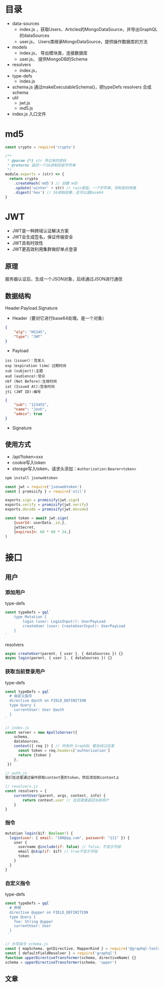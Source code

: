 # 目录
* data-sources 
  * index.js ，获取Users、Articles的MongoDataSource，并导出GraphQL的dataSources
  * user.js， Users类继承MongoDataSource，提供操作数据库的方法
* models
  * index.js， 导出模块类，连接数据库
  * user.js， 提供MongoDB的Schema
* resolvers
  * index.js， 
* type-defs
  * index.js
* schema.js 通过makeExecutableSchema()，把typeDefs resolvers 合成schema
* util
  * jwt.js
  * md5.js
* index.js 入口文件

# md5

~~~js
const crypto = require('crypto')

/**
 * @param {*} str 传过来的密码
 * @returns 返回一个16进制加密字符串
 */
module.exports = (str) => {
  return crypto
    .createHash('md5') // 创建 md5
    .update('winter' + str) // rain是盐，一个字符串，将和密码拼接
    .digest('hex') // 16进制结果，还可以是Base64
}
~~~

# JWT

* JWT是一种跨域认证解决方案
* JWT会生成签名，保证传输安全
* JWT具有时效性
* JWT更高效利用集群做好单点登录

## 原理

服务器认证后，生成一个JSON对象，后续通过JSON进行通信

## 数据结构

Header.Payload.Signature

* Header（要对它进行base64处理。是一个对象）

~~~json
{
    "alg": "HS345",
    "type": "JWT"
}
~~~

* Payload

~~~tst
iss（issuer）：签发人
exp（expiration time）过期时间
sub (subject):主题
aud (audience):受众
nbf (Not Before):生效时间
iat (Issued At):签发时间
jti (JWT ID):编号
~~~

~~~json
{
    "sub": "123455",
    "name": "Jonh",
    "admin": true
}
~~~

* Signature

## 使用方式

* /api?token=xxx
* cookie写入token
* storage写入token，请求头添加：`Authorization:Bearer<token>`

~~~bat
npm install jsonwebtoken
~~~

~~~js
const jwt = require('jsonwebtoken')
const { promisify } = require('util')

exports.sign = promisify(jwt.sign)
exports.verify = promisify(jwt.verify)
exports.decode = promisify(jwt.decode)
~~~

~~~js
const token = await jwt.sign(
    {userId: userData._id,},
    jwtSecret,
    {expiresIn: 60 * 60 * 24,}
)
~~~
# 接口

## 用户

### 添加用户

type-defs

~~~js
const typeDefs = gql`
	type Mutation {
		login (user: LoginInput!): UserPayLoad
		createUser (user: CreateUserInput): UserPayLoad
	}
`
~~~

resolvers

~~~js
async createUser(parent, { user }, { dataSources }) {}
async login(parent, { user }, { dataSources }) {}
~~~

### 获取当前登录用户

type-defs

~~~js
const typeDefs = gql`
  # 自定义指令
  directive @auth on FIELD_DEFINITION
  type Query {
  	currentUser: User @auth
  }
`
~~~

~~~js
// index.js
const server = new ApolloServer({
    schema,
    dataSources,
    context({ req }) { // 所有的 GraphQL 都会经过这里
      const token = req.headers['authorization']
      return {token }
    },
 })
~~~

~~~js
// auth.js
我们在这里通过操作获取context里的token，然后添加到context上
~~~

~~~js
// resolvers.js
const resolvers = {
    currentUser(parent, args, context, info) {
        return context.user // 在这直接返回当前用户
    }
}
~~~



### 指令

~~~js
mutation login($if: Boolean!) {
  login(user: { email: "100@qq.com", password: "111" }) {
    user {
      username @include(if: false) // false，不显示字段
      email @skip(if: $if) // true不显示字段
      token
    }
  }
}
~~~

### 自定义指令

type-defs

~~~js
const typeDefs = gql`
  # 声明
  directive @upper on FIELD_DEFINITION
  type Query {
    foo: String @upper
    currentUser: User
  }
 `
~~~

~~~js
// 大写指令 schema.js
const { mapSchema, getDirective, MapperKind } = require('@graphql-tools/utils')
const { defaultFieldResolver } = require('graphql')
function upperDirectiveTransformer(schema, directiveName) {}
schema = upperDirectiveTransformer(schema, 'upper')
~~~











## 文章



